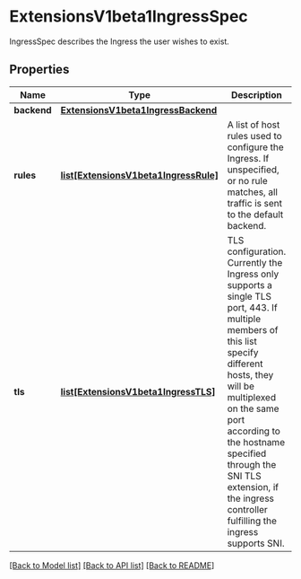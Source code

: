 # ExtensionsV1beta1IngressSpec

IngressSpec describes the Ingress the user wishes to exist.
## Properties
Name | Type | Description | Notes
------------ | ------------- | ------------- | -------------
**backend** | [**ExtensionsV1beta1IngressBackend**](ExtensionsV1beta1IngressBackend.md) |  | [optional] 
**rules** | [**list[ExtensionsV1beta1IngressRule]**](ExtensionsV1beta1IngressRule.md) | A list of host rules used to configure the Ingress. If unspecified, or no rule matches, all traffic is sent to the default backend. | [optional] 
**tls** | [**list[ExtensionsV1beta1IngressTLS]**](ExtensionsV1beta1IngressTLS.md) | TLS configuration. Currently the Ingress only supports a single TLS port, 443. If multiple members of this list specify different hosts, they will be multiplexed on the same port according to the hostname specified through the SNI TLS extension, if the ingress controller fulfilling the ingress supports SNI. | [optional] 

[[Back to Model list]](../README.md#documentation-for-models) [[Back to API list]](../README.md#documentation-for-api-endpoints) [[Back to README]](../README.md)


